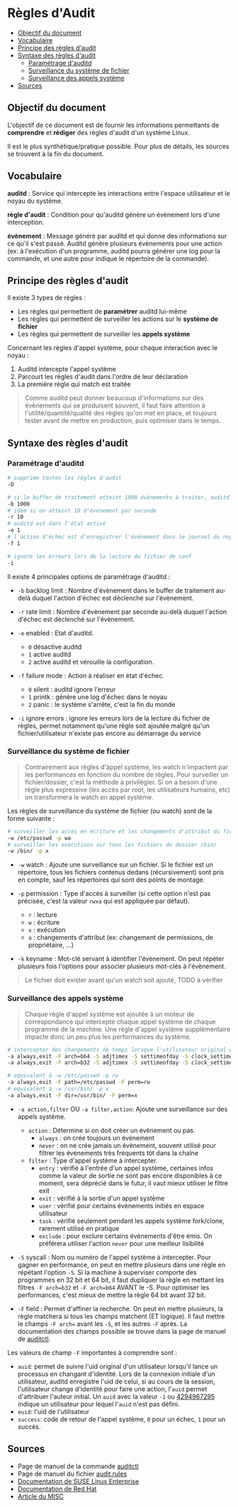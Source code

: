 # Règles d'Audit

- [Objectif du document](#objectif-du-document)
- [Vocabulaire](#vocabulaire)
- [Principe des règles d'audit](#principe-des-règles-daudit)
- [Syntaxe des règles d'audit](#syntaxe-des-règles-daudit)
  - [Paramétrage d'auditd](#paramétrage-dauditd)
  - [Surveillance du système de fichier](#surveillance-du-système-de-fichier)
  - [Surveillance des appels système](#surveillance-des-appels-système)
- [Sources](#sources)

## Objectif du document

L'objectif de ce document est de fournir les informations permettants de **comprendre** et **rédiger** des règles d'audit d'un système Linux.

Il est le plus synthétique/pratique possible. Pour plus de détails, les sources se trouvent à la fin du document.

## Vocabulaire

**auditd** : Service qui intercepte les interactions entre l'espace utilisateur et le noyau du système.

**règle d'audit** : Condition pour qu'auditd génère un évènement lors d'une interception.

**évènement** : Message généré par auditd et qui donne des informations sur ce qu'il s'est passé. Auditd génère plusieurs évènements pour une action (ex: à l'exécution d'un programme, auditd pourra générer une log pour la commande, et une autre pour indique le répertoire de la commande).

## Principe des règles d'audit

Il existe 3 types de règles :
- Les règles qui permettent de **paramétrer** auditd lui-même
- Les règles qui permettent de surveiller les actions sur le **système de fichier**
- Les règles qui permettent de surveiller les **appels système**

Concernant les règles d'appel système, pour chaque interaction avec le noyau :
1. Auditd intercepte l'appel système
2. Parcourt les règles d'audit dans l'ordre de leur déclaration
3. La première règle qui match est traitée

> Comme auditd peut donner beaucoup d'informations sur des évènements qui se produisent souvent, il faut faire attention à l'utilité/quantité/qualité des règles qu'on met en place, et toujours tester avant de mettre en production, puis optimiser dans le temps.

## Syntaxe des règles d'audit

### Paramétrage d'auditd

```bash
# supprime toutes les règles d'audit
-D

# si le buffer de traitement atteint 1000 évènements à traiter, auditd déclenche l'action d'échec
-b 1000
# idem si on atteint 10 d'évènement par seconde
-r 10
# auditd est dans l'état activé
-e 1
# l'action d'échec est d'enregistrer l'évènement dans le journal du noyau
-f 1

# ignore les erreurs lors de la lecture du fichier de conf
-i
```

Il existe 4 principales options de paramétrage d'auditd :
- `-b` backlog limit : Nombre d'évènement dans le buffer de traitement au-delà duquel l'action d'échec est déclenché sur l'évènement.

- `-r` rate limit : Nombre d'évènement par seconde au-delà duquel l'action d'échec est déclenché sur l'évènement.

- `-e` enabled : Etat d'auditd.
  - `0` désactive auditd
  - `1` active auditd
  - `2` active auditd et vérouille la configuration.

- `-f` failure mode : Action à réaliser en état d'échec.
  - `0` silent : auditd ignore l'erreur
  - `1` printk : génère une log d'échec dans le noyau
  - `2` panic : le système s'arrête, c'est la fin du monde

- `-i` ignore errors : ignore les erreurs lors de la lecture du fichier de règles, permet notamment qu'une règle soit ajoutée malgré qu'un fichier/utilisateur n'existe pas encore au démarrage du service

### Surveillance du système de fichier

> Contrairement aux règles d'appel système, les watch n'impactent par les performances en fonction du nombre de règles. Pour surveiller un fichier/dossier, c'est la méthode à privilégier. Si on a besoin d'une règle plus expressive (les accès par root, les utilisateurs humains, etc) on transformera le watch en appel système.

Les règles de surveillance du système de fichier (ou watch) sont de la forme suivante :
```bash
# surveiller les accès en écriture et les changements d'attribut du fichier /etc/passwd
-w /etc/passwd -p wa
# surveiller les exécutions sur tous les fichiers du dossier /bin/
-w /bin/ -p x
```

- `-w` watch : Ajoute une surveillance sur un fichier. Si le fichier est un répertoire, tous les fichiers contenus dedans (récursivement) sont pris en compte, sauf les répertoires qui sont des points de montage.

- `-p` permission : Type d'accès à surveiller (si cette option n'est pas précisée, c'est la valeur `rwxa` qui est appliquée par défaut).
  - `r` : lecture
  - `w` : écriture
  - `x` : exécution
  - `a` : changements d'attribut (ex: changement de permissions, de propriétaire, ...)

- `-k` keyname : Mot-clé servant à identifier l'évènement. On peut répéter plusieurs fois l'options pour associer plusieurs mot-clés à l'évènement.

> Le fichier doit exister avant qu'un watch soit ajouté, TODO à vérifier

### Surveillance des appels système

> Chaque règle d'appel système est ajoutée à un moteur de correspondance qui intercepte chaque appel système de chaque programme de la machine. Une règle d'appel système supplémentaire impacte donc un peu plus les performances du système.

```bash
# intercepter des changements de temps lorsque l'utilisateur original est humain, sur les architectures 32 et 64 bits
-a always,exit -F arch=b64 -S adjtimex -S settimeofday -S clock_settime -F auid>=1000 -k T1070.006_2
-a always,exit -F arch=b32 -S adjtimex -S settimeofday -S clock_settime -F auid>=1000 -k T1070.006_1

# equivalent à -w /etc/passwd -p rw
-a always,exit -F path=/etc/passwd -F perm=rw
# equivalent à -w /usr/bin/ -p x
-a always,exit -F dir=/usr/bin/ -F perm=x
```

- `-a action,filter` OU `-a filter,action`: Ajoute une surveillance sur des appels système.
  - `action` : Détermine si on doit créer un évènement ou pas.
    - `always` : on crée toujours un évènement
    - `never` : on ne crée jamais un évènement, souvent utilisé pour filtrer les événements très fréquents tôt dans la chaîne
  - `filter` : Type d'appel système à intercepter.
    - `entry` : vérifié à l'entrée d'un appel système, certaines infos comme la valeur de sortie ne sont pas encore disponibles à ce moment, sera déprécié dans le futur, il vaut mieux utiliser le filtre exit
    - `exit` : vérifié à la sortie d'un appel système
    - `user` : vérifié pour certains évènements initiés en espace utilisateur
    - `task` : vérifié seulement pendant les appels système fork/clone, rarement utilisé en pratique
    - `exclude` : pour exclure certains évènements d'être émis. On préférera utiliser l'action `never` pour une meilleur lisibilité

- `-S` syscall : Nom ou numéro de l'appel système à intercepter. Pour gagner en performance, on peut en mettre plusieurs dans une règle en répétant l'option `-S`. Si la machine à superviser comporte des programmes en 32 bit et 64 bit, il faut dupliquer la règle en mettant les filtres `-F arch=b32` et `-F arch=b64` AVANT le -S. Pour optimiser les performances, c'est mieux de mettre la règle 64 bit avant 32 bit.

- `-F` field : Permet d'affiner la recherche. On peut en mettre plusieurs, la règle matchera si tous les champs matchent (ET logique). Il faut mettre le champs `-F arch=` avant les `-S`, et les autres `-F` après. La documentation des champs possible se trouve dans la page de manuel de [auditctl](https://man.cx/auditctl).

Les valeurs de champ `-F` importantes à comprendre sont :
- `auid`: permet de suivre l'uid original d'un utilisateur lorsqu'il lance un processus en changant d'identité. Lors de la connexion initiale d'un utilisateur, auditd enregistre l'uid de celui, si au cours de la session, l'utilisateur change d'identité pour faire une action, l'`auid` permet d'attribuer l'auteur initial. Un `auid` avec la valeur `-1` ou [4294967295](https://en.wikipedia.org/wiki/4,294,967,295#In_computing) indique un utilisateur pour lequel l'`auid` n'est pas défini.
- `euid`: l'uid de l'utilisateur
- `success`: code de retour de l'appel système, `0` pour un échec, `1` pour un succès.

## Sources

- Page de manuel de la commande [auditctl](https://man.cx/auditctl)
- Page de manuel du fichier [audit.rules](https://man.cx/audit.rules)
- [Documentation de SUSE Linux Enterprise](https://documentation.suse.com/sles/15-SP2/html/SLES-all/cha-audit-comp.html#sec-audit-rules)
- [Documentation de Red Hat](https://access.redhat.com/documentation/en-us/red_hat_enterprise_linux/7/html/security_guide/sec-understanding_audit_log_file)
- [Article du MISC](https://connect.ed-diamond.com/GNU-Linux-Magazine/GLMFHS-093/Journalisez-les-actions-de-vos-utilisateurs-avec-Auditd.html)
